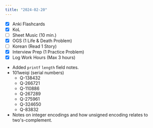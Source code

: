 ```yaml
---
title: "2024-02-20"
---
```


- [x] Anki Flashcards
- [x] KoL
- [ ] Sheet Music (10 min.)
- [x] OGS (1 Life & Death Problem)
- [ ] Korean (Read 1 Story)
- [x] Interview Prep (1 Practice Problem)
- [x] Log Work Hours (Max 3 hours)

* Added `printf` `length` field notes.
* 101weiqi (serial numbers)
	* Q-138432
	* Q-266721
	* Q-110886
	* Q-267289
	* Q-275961
	* Q-324650
	* Q-83832
* Notes on integer encodings and how unsigned encoding relates to two's-complement.